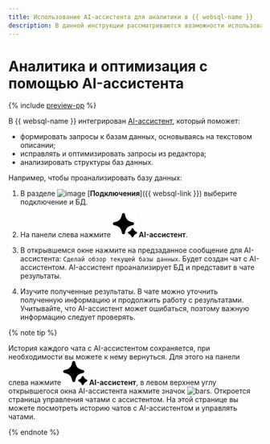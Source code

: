 ```yaml
---
title: Использование AI-ассистента для аналитики в {{ websql-name }}
description: В данной инструкции рассматриваются возможности использования AI-ассистента для анализа баз данных и оптимизации запросов в интерфейсе {{ websql-full-name }}.
---
```


# Аналитика и оптимизация с помощью AI-ассистента

{% include [preview-pp](../../_includes/preview-pp.md) %}

В {{ websql-name }} интегрирован [AI-ассистент](../../ai-studio/concepts/assistant/index.md), который поможет:

* формировать запросы к базам данных, основываясь на текстовом описании;
* исправлять и оптимизировать запросы из редактора;
* анализировать структуры баз данных.

Например, чтобы проанализировать базу данных:

1. В разделе ![image](../../_assets/console-icons/folder-tree.svg) [**Подключения**]({{ websql-link }}) выберите подключение и БД.

1. На панели слева нажмите ![sparkles-fill](../../_assets/console-icons/sparkles-fill.svg) **AI-ассистент**.

1. В открывшемся окне нажмите на предзаданное сообщение для AI-ассистента: `Сделай обзор текущей базы данных`. Будет создан чат с AI-ассистентом. AI-ассистент проанализирует БД и представит в чате результаты.

1. Изучите полученные результаты. В чате можно уточнить полученную информацию и продолжить работу с результатами. Учитывайте, что AI-ассистент может ошибаться, поэтому важную информацию следует проверять.

{% note tip %}

История каждого чата с AI-ассистентом сохраняется, при необходимости вы можете к нему вернуться. Для этого на панели слева нажмите ![sparkles-fill](../../_assets/console-icons/sparkles-fill.svg) **AI-ассистент**, в левом верхнем углу открывшегося окна AI-ассистента нажмите значок ![bars](../../_assets/console-icons/bars.svg). Откроется страница управления чатами с ассистентом. На этой странице вы можете посмотреть историю чатов с AI-ассистентом и управлять чатами.

{% endnote %}

